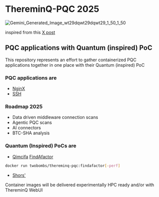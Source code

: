 # ThereminQ-PQC 2025

![Gemini_Generated_Image_wt29dqwt29dqwt29_1_50_1_50](https://github.com/user-attachments/assets/d9f55041-7723-49e3-b693-389e4f373b0e)

inspired from this [X post](https://x.com/twobombs/status/1873662745377435856)
## PQC applications with Quantum (inspired) PoC

This repository represents an effort to gather containerized PQC applications together in one place with their Quantum (inspired) PoC

### PQC applications are
- [NginX](https://github.com/twobombs/thereminq-pqc/blob/main/Dockerfile-nginx)
- [SSH](https://github.com/twobombs/thereminq-pqc/blob/main/Dockerfile-ssh)

### Roadmap 2025
- Data driven middleware connection scans
- Agentic PQC scans
- AI connectors
- BTC-SHA analysis

### Quantum (Inspired) PoCs are
- [Qimcifa](https://github.com/vm6502q/qimcifa) [FindAfactor](https://github.com/vm6502q/FindAFactor)
```bash
docker run twobombs/thereminq-pqc:findafactor[-perf]
````
- [Shors'](https://github.com/twobombs/thereminq-tensors/tree/master?tab=readme-ov-file#shors-rsa-ssh-keypair-factorization-and-2-primes-test-loop)

Container images will be delivered experimentally HPC ready and/or with ThereminQ WebUI


